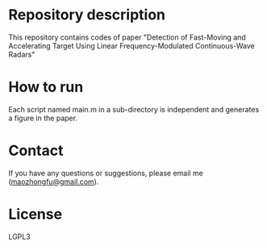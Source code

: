 # Repository description
This repository contains codes of paper "Detection of Fast-Moving and Accelerating Target Using Linear Frequency-Modulated Continuous-Wave Radars"

# How to run
Each script named main.m in a sub-directory is independent and generates a figure in the paper.

# Contact
If you have any questions or suggestions, please email me (maozhongfu@gmail.com).

# License
LGPL3
